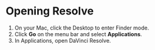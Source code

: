 # Opening Resolve

1. On your Mac, click the Desktop to enter Finder mode.
2. Click **Go** on the menu bar and select **Applications**.
3. In Applications, open DaVinci Resolve.

